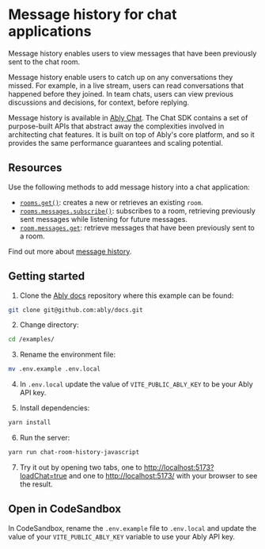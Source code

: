 # Message history for chat applications

Message history enables users to view messages that have been previously sent to the chat room.

Message history enable users to catch up on any conversations they missed. For example, in a live stream, users can read conversations that happened before they joined. In team chats, users can view previous discussions and decisions, for context, before replying.

Message history is available in [Ably Chat](/docs/products/chat). The Chat SDK contains a set of purpose-built APIs that abstract away the complexities involved in architecting chat features. It is built on top of Ably's core platform, and so it provides the same performance guarantees and scaling potential.

## Resources

Use the following methods to add message history into a chat application:

* [`rooms.get()`](/docs/chat/rooms?lang=javascript#create): creates a new or retrieves an existing `room`.
* [`rooms.messages.subscribe()`](/docs/chat/rooms/history?lang=javascript#subscribe): subscribes to a room, retrieving previously sent messages while listening for future messages.
* [`room.messages.get`](/docs/chat/rooms/history?lang=javascript#get): retrieve messages that have been previously sent to a room.

Find out more about [message history](/docs/chat/rooms/history?lang=javascript).

## Getting started

1. Clone the [Ably docs](https://github.com/ably/docs) repository where this example can be found:

```sh
git clone git@github.com:ably/docs.git
```

2. Change directory:

```sh
cd /examples/
```

3. Rename the environment file:

```sh
mv .env.example .env.local
```

4. In `.env.local` update the value of `VITE_PUBLIC_ABLY_KEY` to be your Ably API key.

5. Install dependencies:

```sh
yarn install
```

6. Run the server:

```sh
yarn run chat-room-history-javascript
```

7. Try it out by opening two tabs, one to [http://localhost:5173?loadChat=true](http://localhost:5173?loadChat=true) and one to [http://localhost:5173/](http://localhost:5173/) with your browser to see the result.

## Open in CodeSandbox

In CodeSandbox, rename the `.env.example` file to `.env.local` and update the value of your `VITE_PUBLIC_ABLY_KEY` variable to use your Ably API key.
